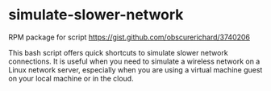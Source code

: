 # simulate-slower-network
RPM package for script https://gist.github.com/obscurerichard/3740206

This bash script offers quick shortcuts to simulate slower network connections. It is useful when you need to simulate a wireless network on a Linux network server, especially when you are using a virtual machine guest on your local machine or in the cloud.


